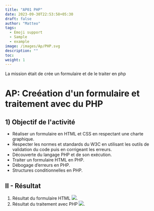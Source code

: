 ```yaml
---
title: "AP01 PHP"
date: 2023-09-30T22:53:58+05:30
draft: false
author: "Matteo"
tags:
  - Emoji support
  - Sample
  - example
image: /images/Ap/PHP.svg
description: ""
toc: 
weight: 1
---
```


La mission était de crée un formulaire et de le traiter en php
# AP: Creéation d'un formulaire et traitement avec  du PHP

## 1) Objectif de l'activité 
   - Réaliser un formulaire en HTML et CSS en respectant une charte graphique.
   - Respecter les normes et standards du W3C en utilisant les outils de validation du code puis en corrigeant les erreurs.
   - Découverte du langage PHP et de son exécution.
   - Traiter un formulaire HTML en PHP.
   - Débogage d’erreurs en PHP.
   - Structures conditionnelles en PHP.
   
##  II - Résultat

1. Résultat du formulaire HTML
![](/images/Ap/resultat.png ).
2. Résultat du traitement avec PHP
![](/images/Ap/resultat_mod.png).
